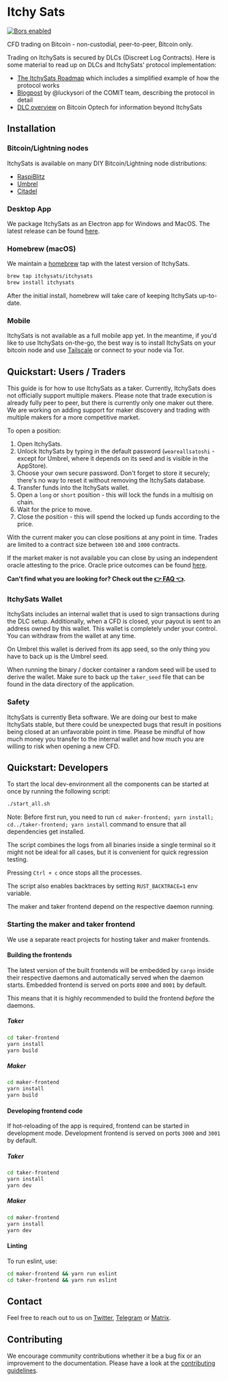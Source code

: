 # Itchy Sats

[![Bors enabled](https://bors.tech/images/badge_small.svg)](https://app.bors.tech/repositories/39253)

CFD trading on Bitcoin - non-custodial, peer-to-peer, Bitcoin only.

Trading on ItchySats is secured by DLCs (Discreet Log Contracts).
Here is some material to read up on DLCs and ItchySats' protocol implementation:

- [The ItchySats Roadmap](https://itchysats.medium.com/itchysats-roadmap-to-the-most-awesome-bitcoin-dex-464a42bf4881) which includes a simplified example of how the protocol works
- [Blogpost](https://comit.network/blog/2022/01/11/cfd-protocol-explained) by @luckysori of the COMIT team, describing the protocol in detail
- [DLC overview](https://bitcoinops.org/en/topics/discreet-log-contracts/) on Bitcoin Optech for information beyond ItchySats

## Installation

### Bitcoin/Lightning nodes

ItchySats is available on many DIY Bitcoin/Lightning node distributions:

- [RaspiBlitz](https://github.com/rootzoll/raspiblitz#feature-overview)
- [Umbrel](https://getumbrel.com/)
- [Citadel](https://runcitadel.space/)

### Desktop App

We package ItchySats as an Electron app for Windows and MacOS.
The latest release can be found [here](https://github.com/itchysats/itchysats/releases/latest).

### Homebrew (macOS)

We maintain a [homebrew](https://brew.sh/) tap with the latest version of ItchySats.

```sh
brew tap itchysats/itchysats
brew install itchysats
```

After the initial install, homebrew will take care of keeping ItchySats up-to-date.

### Mobile

ItchySats is not available as a full mobile app yet.
In the meantime, if you'd like to use ItchySats on-the-go, the best way is to install ItchySats on your bitcoin node and use
[Tailscale](https://tailscale.com/) or connect to your node via Tor.

## Quickstart: Users / Traders

This guide is for how to use ItchySats as a taker.
Currently, ItchySats does not officially support multiple makers.
Please note that trade execution is already fully peer to peer, but there is currently only one maker out there.
We are working on adding support for maker discovery and trading with multiple makers for a more competitive market.

To open a position:

1. Open ItchySats.
2. Unlock ItchySats by typing in the default password (`weareallsatoshi` - except for Umbrel, where it depends on its seed and is visible in the AppStore).
3. Choose your own secure password. Don't forget to store it securely; there's no way to reset it without removing the ItchySats database.
4. Transfer funds into the ItchySats wallet.
5. Open a `long` or `short` position - this will lock the funds in a multisig on chain.
6. Wait for the price to move.
7. Close the position - this will spend the locked up funds according to the price.

With the current maker you can close positions at any point in time.
Trades are limited to a contract size between `100` and `1000` contracts.

If the market maker is not available you can close by using an independent oracle attesting to the price.
Oracle price outcomes can be found [here](https://outcome.observer/h00.ooo/x/BitMEX/BXBT).

**Can't find what you are looking for? Check out the [👉 FAQ 👈](http://faq.itchysats.network).**

### ItchySats Wallet

ItchySats includes an internal wallet that is used to sign transactions during the DLC setup.
Additionally, when a CFD is closed, your payout is sent to an address owned by this wallet.
This wallet is completely under your control.
You can withdraw from the wallet at any time.

On Umbrel this wallet is derived from its app seed, so the only thing you have to back up is the Umbrel seed.

When running the binary / docker container a random seed will be used to derive the wallet.
Make sure to back up the `taker_seed` file that can be found in the data directory of the application.

### Safety

ItchySats is currently Beta software.
We are doing our best to make ItchySats stable, but there could be unexpected bugs that result in positions being closed at an unfavorable point in time.
Please be mindful of how much money you transfer to the internal wallet and how much you are willing to risk when opening a new CFD.

## Quickstart: Developers

To start the local dev-environment all the components can be started at once by running the following script:

```bash
./start_all.sh
```

Note: Before first run, you need to run `cd maker-frontend; yarn install; cd../taker-frontend; yarn install` command to ensure that all dependencies get
installed.

The script combines the logs from all binaries inside a single terminal so it
might not be ideal for all cases, but it is convenient for quick regression testing.

Pressing `Ctrl + c` once stops all the processes.

The script also enables backtraces by setting `RUST_BACKTRACE=1` env variable.

The maker and taker frontend depend on the respective daemon running.

### Starting the maker and taker frontend

We use a separate react projects for hosting taker and maker frontends.

#### Building the frontends

The latest version of the built frontends will be embedded by `cargo` inside
their respective daemons and automatically served when the daemon starts.
Embedded frontend is served on ports `8000` and `8001` by default.

This means that it is highly recommended to build the frontend _before_ the daemons.

##### Taker

```bash
cd taker-frontend
yarn install
yarn build
```

##### Maker

```bash
cd maker-frontend
yarn install
yarn build
```

#### Developing frontend code

If hot-reloading of the app is required, frontend can be started in development mode.
Development frontend is served on ports `3000` and `3001` by default.

##### Taker

```bash
cd taker-frontend
yarn install
yarn dev
```

##### Maker

```bash
cd maker-frontend
yarn install
yarn dev
```

#### Linting

To run eslint, use:

```bash
cd maker-frontend && yarn run eslint
cd taker-frontend && yarn run eslint
```

## Contact

Feel free to reach out to us on [Twitter](twitter.com/itchysats), [Telegram](https://t.me/joinchat/ULycH50PLV1jOTI0) or [Matrix](https://matrix.to/#/!OSErkwZgvuIhcizfaI:matrix.org?via=matrix.org).

## Contributing

We encourage community contributions whether it be a bug fix or an improvement to the documentation.
Please have a look at the [contributing guidelines](./CONTRIBUTING.md).
